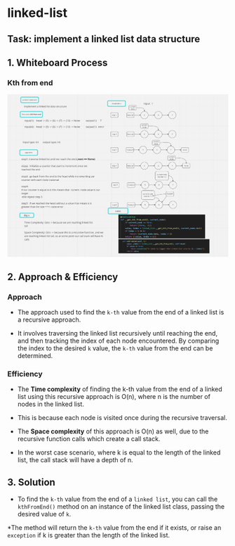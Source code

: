 # linked-list

## Task: implement a linked list data structure

## 1. Whiteboard Process

### Kth from end

![image](./assets/getKth.png)

## 2. Approach & Efficiency

### Approach

* The approach used to find the ```k-th``` value from the end of a linked list is a recursive approach.

* It involves traversing the linked list recursively until reaching the end, and then tracking the index of each node encountered. By comparing the index to the desired ```k``` value, the ```k-th``` value from the end can be determined.

### Efficiency

* The **Time complexity** of finding the k-th value from the end of a linked list using this recursive approach is O(n), where n is the number of nodes in the linked list.

* This is because each node is visited once during the recursive traversal.

* The **Space complexity** of this approach is O(n) as well, due to the recursive function calls which create a call stack.

* In the worst case scenario, where k is equal to the length of the linked list, the call stack will have a depth of n.

## 3. Solution

* To find the ```k-th``` value from the end of a ```linked list```, you can call the ```kthFromEnd()``` method on an instance of the linked list class, passing the desired value of ```k```.

*The method will return the ```k-th``` value from the end if it exists, or raise an ```exception``` if k is greater than the length of the linked list.

